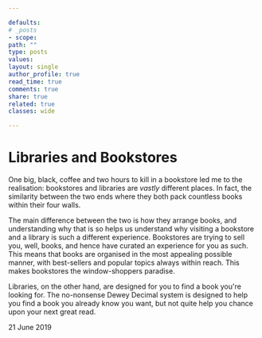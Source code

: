 ```yaml
---

defaults:
# _posts
- scope:
path: ""
type: posts
values:
layout: single
author_profile: true
read_time: true
comments: true
share: true
related: true
classes: wide

---
```


# Libraries and Bookstores

One big, black, coffee and two hours to kill in a bookstore led me to the realisation: bookstores and libraries are *vastly* different places. In fact, the similarity between the two ends where they both pack countless books within their four walls.

The main difference between the two is how they arrange books, and understanding why that is so helps us understand why visiting a bookstore and a library is such a different experience. Bookstores are trying to sell you, well, books, and hence have curated an experience for you as such. This means that books are organised in the most appealing possible manner, with best-sellers and popular topics always within reach. This makes bookstores the window-shoppers paradise.

Libraries, on the other hand, are designed for you to find a book you're looking for. The no-nonsense Dewey Decimal system is designed to help you find a book you already know you want, but not quite help you chance upon your next great read.  

21 June 2019